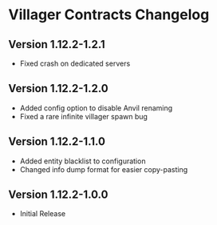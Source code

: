 # Villager Contracts Changelog
## Version 1.12.2-1.2.1
- Fixed crash on dedicated servers


## Version 1.12.2-1.2.0
- Added config option to disable Anvil renaming
- Fixed a rare infinite villager spawn bug


## Version 1.12.2-1.1.0
- Added entity blacklist to configuration
- Changed info dump format for easier copy-pasting


## Version 1.12.2-1.0.0
- Initial Release